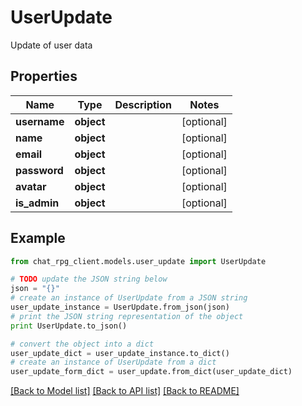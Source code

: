 # UserUpdate

Update of user data

## Properties
Name | Type | Description | Notes
------------ | ------------- | ------------- | -------------
**username** | **object** |  | [optional] 
**name** | **object** |  | [optional] 
**email** | **object** |  | [optional] 
**password** | **object** |  | [optional] 
**avatar** | **object** |  | [optional] 
**is_admin** | **object** |  | [optional] 

## Example

```python
from chat_rpg_client.models.user_update import UserUpdate

# TODO update the JSON string below
json = "{}"
# create an instance of UserUpdate from a JSON string
user_update_instance = UserUpdate.from_json(json)
# print the JSON string representation of the object
print UserUpdate.to_json()

# convert the object into a dict
user_update_dict = user_update_instance.to_dict()
# create an instance of UserUpdate from a dict
user_update_form_dict = user_update.from_dict(user_update_dict)
```
[[Back to Model list]](../README.md#documentation-for-models) [[Back to API list]](../README.md#documentation-for-api-endpoints) [[Back to README]](../README.md)


